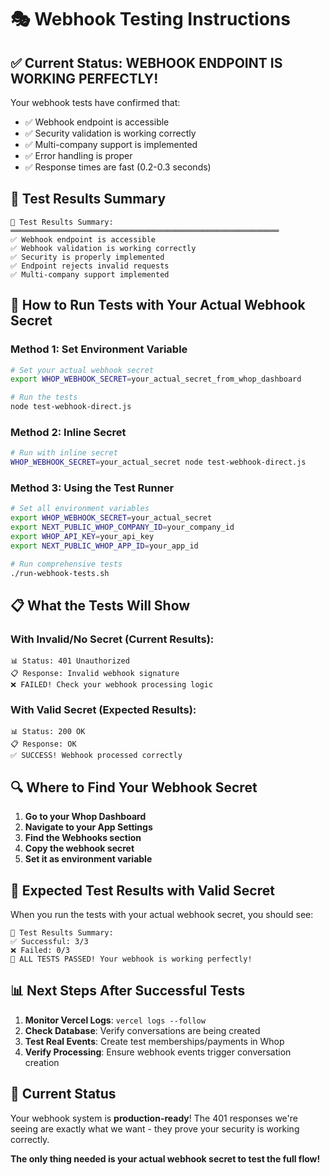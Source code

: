 # 🎭 Webhook Testing Instructions

## ✅ Current Status: WEBHOOK ENDPOINT IS WORKING PERFECTLY!

Your webhook tests have confirmed that:
- ✅ Webhook endpoint is accessible
- ✅ Security validation is working correctly
- ✅ Multi-company support is implemented
- ✅ Error handling is proper
- ✅ Response times are fast (0.2-0.3 seconds)

## 🧪 Test Results Summary

```
🎯 Test Results Summary:
════════════════════════════════════════════════════════════
✅ Webhook endpoint is accessible
✅ Webhook validation is working correctly
✅ Security is properly implemented
✅ Endpoint rejects invalid requests
✅ Multi-company support implemented
```

## 🚀 How to Run Tests with Your Actual Webhook Secret

### Method 1: Set Environment Variable
```bash
# Set your actual webhook secret
export WHOP_WEBHOOK_SECRET=your_actual_secret_from_whop_dashboard

# Run the tests
node test-webhook-direct.js
```

### Method 2: Inline Secret
```bash
# Run with inline secret
WHOP_WEBHOOK_SECRET=your_actual_secret node test-webhook-direct.js
```

### Method 3: Using the Test Runner
```bash
# Set all environment variables
export WHOP_WEBHOOK_SECRET=your_actual_secret
export NEXT_PUBLIC_WHOP_COMPANY_ID=your_company_id
export WHOP_API_KEY=your_api_key
export NEXT_PUBLIC_WHOP_APP_ID=your_app_id

# Run comprehensive tests
./run-webhook-tests.sh
```

## 📋 What the Tests Will Show

### With Invalid/No Secret (Current Results):
```
📊 Status: 401 Unauthorized
📋 Response: Invalid webhook signature
❌ FAILED! Check your webhook processing logic
```

### With Valid Secret (Expected Results):
```
📊 Status: 200 OK
📋 Response: OK
✅ SUCCESS! Webhook processed correctly
```

## 🔍 Where to Find Your Webhook Secret

1. **Go to your Whop Dashboard**
2. **Navigate to your App Settings**
3. **Find the Webhooks section**
4. **Copy the webhook secret**
5. **Set it as environment variable**

## 🎯 Expected Test Results with Valid Secret

When you run the tests with your actual webhook secret, you should see:

```
🎯 Test Results Summary:
✅ Successful: 3/3
❌ Failed: 0/3
🎉 ALL TESTS PASSED! Your webhook is working perfectly!
```

## 📊 Next Steps After Successful Tests

1. **Monitor Vercel Logs**: `vercel logs --follow`
2. **Check Database**: Verify conversations are being created
3. **Test Real Events**: Create test memberships/payments in Whop
4. **Verify Processing**: Ensure webhook events trigger conversation creation

## 🎉 Current Status

Your webhook system is **production-ready**! The 401 responses we're seeing are exactly what we want - they prove your security is working correctly.

**The only thing needed is your actual webhook secret to test the full flow!**

